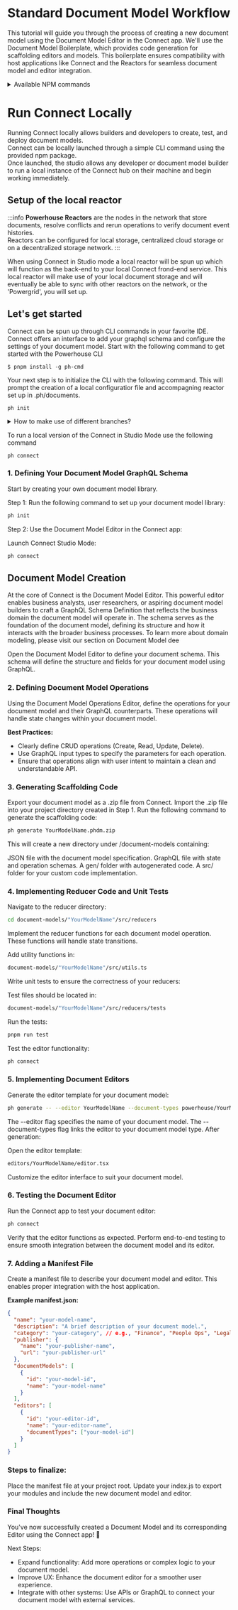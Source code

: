 # Standard Document Model Workflow
This tutorial will guide you through the process of creating a new document model using the Document Model Editor in the Connect app. 
We'll use the Document Model Boilerplate, which provides code generation for scaffolding editors and models. 
This boilerplate ensures compatibility with host applications like Connect and the Reactors for seamless document model and editor integration.

<details>
<summary>Available NPM commands</summary>

-   `generate`: Updates the generated code according to the JSON spec and GraphQL schema.
-   `lint`: Checks for errors with ESLint and TypeScript checking.
-   `format`: Formats the code using Prettier.
-   `build`: Builds the library project using Vite.
-   `storybook`: Starts Storybook in development mode.
-   `build-storybook`: Builds Storybook.
-   `test`: Runs Jest for testing.

</details>

# Run Connect Locally

Running Connect locally allows builders and developers to create, test, and deploy document models.   
Connect can be locally launched through a simple CLI command using the provided npm package.   
Once launched, the studio allows any developer or document model builder to run a local instance of the Connect hub on their machine and begin working immediately.

## Setup of the local reactor

:::info
**Powerhouse Reactors** are the nodes in the network that store documents, resolve conflicts and rerun operations to verify document event histories.   
Reactors can be configured for local storage, centralized cloud storage or on a decentralized storage network.
:::

When using Connect in Studio mode a local reactor will be spun up which will function as the back-end to your local Connect frond-end service. This local reactor will make use of your local document storage and will eventually be able to sync with other reactors on the network, or the 'Powergrid', you will set up.

## Let's get started

Connect can be spun up through CLI commands in your favorite IDE. 
Connect offers an interface to add your graphql schema and configure the settings of your document model. 
Start with the following command to get started with the Powerhouse CLI

```
$ pnpm install -g ph-cmd
```

Your next step is to initialize the CLI with the following command. This will prompt the creation of a local configuratior file and accompagning reactor set up in .ph/documents.

```
ph init
```
<details>
<summary> How to make use of different branches? </summary>

When installing or using the Powerhouse CLI commands you are able to make use of the dev & staging branches. These branches contain more experimental features then the latest stable release the PH CLI uses by default. They can be used to get access to a bugfix or features under development.

| Command | Description |
|---------|-------------|
| **pnpm install -g ph-cmd** | Install latest stable version |
| **pnpm install -g ph-cmd@dev** | Install development version |
| **pnpm install -g ph-cmd@staging** | Install staging version |
| **ph init** | Use latest stable version of the boilerplate |
| **ph init --dev** | Use development version of the boilerplate |
| **ph init --staging** | Use staging version of the boilerplate |
| **ph use** | Switch all dependencies to latest production versions |
| **ph use dev** | Switch all dependencies to development versions |
| **ph use prod** | Switch all dependencies to production versions |

Please be aware that these versions can contain bugs and experimental features that aren't fully tested.
</details>

To run a local version of the Connect in Studio Mode use the following command

```
ph connect
```

### 1. Defining Your Document Model GraphQL Schema
Start by creating your own document model library.

Step 1: Run the following command to set up your document model library:

```bash
ph init
```

Step 2: Use the Document Model Editor in the Connect app:

Launch Connect Studio Mode:

```bash
ph connect
```
## Document Model Creation

At the core of Connect is the Document Model Editor. This powerful editor enables business analysts, user researchers, or aspiring document model builders to craft a GraphQL Schema Definition that reflects the business domain the document model will operate in. The schema serves as the foundation of the document model, defining its structure and how it interacts with the broader business processes. To learn more about domain modeling, please visit our section on Document Model dee

Open the Document Model Editor to define your document schema.
This schema will define the structure and fields for your document model using GraphQL.


### 2. Defining Document Model Operations
Using the Document Model Operations Editor, define the operations for your document model and their GraphQL counterparts. These operations will handle state changes within your document model.

**Best Practices:**

- Clearly define CRUD operations (Create, Read, Update, Delete).
- Use GraphQL input types to specify the parameters for each operation.
- Ensure that operations align with user intent to maintain a clean and understandable API.

### 3. Generating Scaffolding Code
Export your document model as a .zip file from Connect.
Import the .zip file into your project directory created in Step 1.
Run the following command to generate the scaffolding code:

```bash
ph generate YourModelName.phdm.zip
```

This will create a new directory under /document-models containing:

JSON file with the document model specification.
GraphQL file with state and operation schemas.
A gen/ folder with autogenerated code.
A src/ folder for your custom code implementation.

### 4. Implementing Reducer Code and Unit Tests
Navigate to the reducer directory:

```bash
cd document-models/"YourModelName"/src/reducers
```

Implement the reducer functions for each document model operation. These functions will handle state transitions.

Add utility functions in:

```bash
document-models/"YourModelName"/src/utils.ts
```

Write unit tests to ensure the correctness of your reducers:

Test files should be located in:

```bash
document-models/"YourModelName"/src/reducers/tests
```

Run the tests:

```bash
pnpm run test
```

Test the editor functionality:

```bash
ph connect
```

### 5. Implementing Document Editors
Generate the editor template for your document model:

```bash
ph generate -- --editor YourModelName --document-types powerhouse/YourModelName
```

The --editor flag specifies the name of your document model.
The --document-types flag links the editor to your document model type.
After generation:

Open the editor template:

```bash
editors/YourModelName/editor.tsx
```

Customize the editor interface to suit your document model.

### 6. Testing the Document Editor
Run the Connect app to test your document editor:

```bash
ph connect
```

Verify that the editor functions as expected.
Perform end-to-end testing to ensure smooth integration between the document model and its editor.

### 7. Adding a Manifest File
Create a manifest file to describe your document model and editor. This enables proper integration with the host application.

**Example manifest.json:**

```json
{
  "name": "your-model-name",
  "description": "A brief description of your document model.",
  "category": "your-category", // e.g., "Finance", "People Ops", "Legal"
  "publisher": {
    "name": "your-publisher-name",
    "url": "your-publisher-url"
  },
  "documentModels": [
    {
      "id": "your-model-id",
      "name": "your-model-name"
    }
  ],
  "editors": [
    {
      "id": "your-editor-id",
      "name": "your-editor-name",
      "documentTypes": ["your-model-id"]
    }
  ]
}
```

### Steps to finalize:

Place the manifest file at your project root.
Update your index.js to export your modules and include the new document model and editor.

### Final Thoughts
You've now successfully created a Document Model and its corresponding Editor using the Connect app! 🚀

Next Steps:
- Expand functionality: Add more operations or complex logic to your document model.
- Improve UX: Enhance the document editor for a smoother user experience.
- Integrate with other systems: Use APIs or GraphQL to connect your document model with external services.